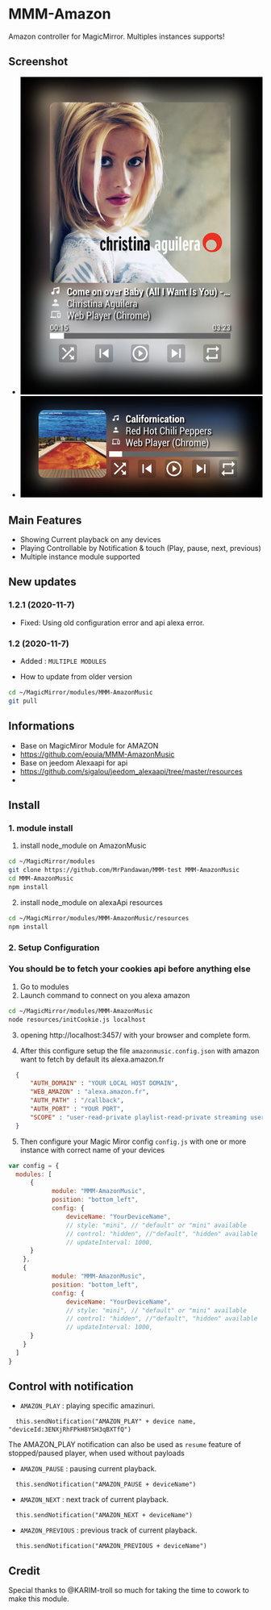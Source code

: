 # MMM-Amazon
Amazon controller for MagicMirror. Multiples instances supports!

## Screenshot
- ![default](screenshots/Spotify_default.png)
- ![mini](screenshots/Spotify_mini.png)

## Main Features
- Showing Current playback on any devices
- Playing Controllable by Notification & touch (Play, pause, next, previous)
- Multiple instance module supported

## New updates
### 1.2.1 (2020-11-7)
- Fixed: Using old configuration error and api alexa error.

### 1.2 (2020-11-7)
- Added : `MULTIPLE MODULES`


- How to update from older version
```sh
cd ~/MagicMirror/modules/MMM-AmazonMusic
git pull
```
## Informations
- Base on MagicMiror Module for AMAZON
- https://github.com/eouia/MMM-AmazonMusic
- Base on jeedom Alexaapi for api
- https://github.com/sigalou/jeedom_alexaapi/tree/master/resources
- 

## Install
### 1. module install
1. install node_module on AmazonMusic
```sh
cd ~/MagicMirror/modules
git clone https://github.com/MrPandawan/MMM-test MMM-AmazonMusic
cd MMM-AmazonMusic
npm install
```
2. install node_module on alexaApi resources
```sh
cd ~/MagicMirror/modules/MMM-AmazonMusic/resources
npm install
```

### 2. Setup Configuration
### You should be to fetch your cookies api before anything else
1. Go to modules
2. Launch command to connect on you alexa amazon
```sh
cd ~/MagicMirror/modules/MMM-AmazonMusic
node resources/initCookie.js localhost
```

3. opening http://localhost:3457/ with your browser and complete form. 
   
4. After this configure setup the file `amazonmusic.config.json` with amazon want to fetch by default its alexa.amazon.fr
```json
  {
      "AUTH_DOMAIN" : "YOUR LOCAL HOST DOMAIN",
      "WEB_AMAZON" : "alexa.amazon.fr",
      "AUTH_PATH" : "/callback",
      "AUTH_PORT" : "YOUR PORT",
      "SCOPE" : "user-read-private playlist-read-private streaming user-read-playback-state user-modify-playback-state",
  }
```

5. Then configure your Magic Miror config `config.js` with one or more instance with correct name of your devices

```js
var config = {
  modules: [
	  {
			module: "MMM-AmazonMusic",
			position: "bottom_left",
			config: {
				deviceName: "YourDeviceName",
				// style: "mini", // "default" or "mini" available
				// control: "hidden", //"default", "hidden" available
				// updateInterval: 1000,
      }
    },
    {
			module: "MMM-AmazonMusic",
			position: "bottom_left",
			config: {
				deviceName: "YourDeviceName",
				// style: "mini", // "default" or "mini" available
				// control: "hidden", //"default", "hidden" available
				// updateInterval: 1000,
      }   
    }
  ]
}
```

## Control with notification
- `AMAZON_PLAY` : playing specific amazinuri.
```
  this.sendNotification("AMAZON_PLAY" + device name, "deviceId:3ENXjRhFPkH8YSH3qBXTfQ")
```
The AMAZON_PLAY notification can also be used as `resume` feature of stopped/paused player, when used without payloads
- `AMAZON_PAUSE` : pausing current playback.
```
  this.sendNotification("AMAZON_PAUSE + deviceName")
```
- `AMAZON_NEXT` : next track of current playback.
```
  this.sendNotification("AMAZON_NEXT + deviceName")
```
- `AMAZON_PREVIOUS` : previous track of current playback.
```
  this.sendNotification("AMAZON_PREVIOUS + deviceName")
```

## Credit
Special thanks to @KARIM-troll so much for taking the time to cowork to make this module.
